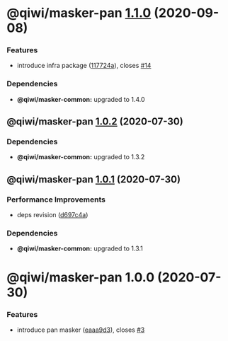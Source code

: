 # @qiwi/masker-pan [1.1.0](https://github.com/qiwi/masker/compare/@qiwi/masker-pan@1.0.2...@qiwi/masker-pan@1.1.0) (2020-09-08)


### Features

* introduce infra package ([117724a](https://github.com/qiwi/masker/commit/117724a6993f97f4e3eb804bc9f8c438eb66a5d7)), closes [#14](https://github.com/qiwi/masker/issues/14)





### Dependencies

* **@qiwi/masker-common:** upgraded to 1.4.0

## @qiwi/masker-pan [1.0.2](https://github.com/qiwi/masker/compare/@qiwi/masker-pan@1.0.1...@qiwi/masker-pan@1.0.2) (2020-07-30)





### Dependencies

* **@qiwi/masker-common:** upgraded to 1.3.2

## @qiwi/masker-pan [1.0.1](https://github.com/qiwi/masker/compare/@qiwi/masker-pan@1.0.0...@qiwi/masker-pan@1.0.1) (2020-07-30)


### Performance Improvements

* deps revision ([d697c4a](https://github.com/qiwi/masker/commit/d697c4a2b43fe5f0df6c4a600f76b977e09d750f))





### Dependencies

* **@qiwi/masker-common:** upgraded to 1.3.1

# @qiwi/masker-pan 1.0.0 (2020-07-30)


### Features

* introduce pan masker ([eaaa9d3](https://github.com/qiwi/masker/commit/eaaa9d3438296dafcd321b086f593254eaeacdfc)), closes [#3](https://github.com/qiwi/masker/issues/3)

